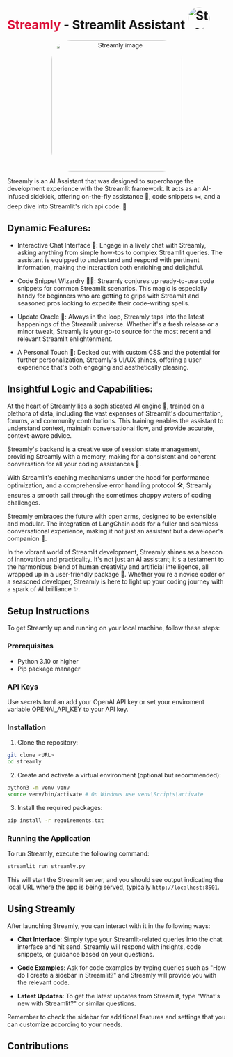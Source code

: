 <h1><span style="color: crimson;">Streamly</span> - Streamlit Assistant <img src="imgs/slogo.png" alt="Streamlit logo" width="50" style="border-radius: 25px;"/></h1>

<p align="center">
  <img src="imgs/streamly_readme.png" alt="Streamly image" width="300" style="border-radius: 45px;"/>
</p>

Streamly is an AI Assistant that was designed to supercharge the development experience with the Streamlit framework. It acts as an AI-infused sidekick, offering on-the-fly assistance 🚀, code snippets ✂️, and a deep dive into Streamlit's rich api code. 🧪

## Dynamic Features:

- Interactive Chat Interface 💬: Engage in a lively chat with Streamly, asking anything from simple how-tos to complex Streamlit queries. The assistant is equipped to understand and respond with pertinent information, making the interaction both enriching and delightful.

- Code Snippet Wizardry 🧙‍♂️: Streamly conjures up ready-to-use code snippets for common Streamlit scenarios. This magic is especially handy for beginners who are getting to grips with Streamlit and seasoned pros looking to expedite their code-writing spells.

- Update Oracle 📜: Always in the loop, Streamly taps into the latest happenings of the Streamlit universe. Whether it's a fresh release or a minor tweak, Streamly is your go-to source for the most recent and relevant Streamlit enlightenment.

- A Personal Touch 🎨: Decked out with custom CSS and the potential for further personalization, Streamly's UI/UX shines, offering a user experience that's both engaging and aesthetically pleasing.

## Insightful Logic and Capabilities:

At the heart of Streamly lies a sophisticated AI engine 🤖, trained on a plethora of data, including the vast expanses of Streamlit's documentation, forums, and community contributions. This training enables the assistant to understand context, maintain conversational flow, and provide accurate, context-aware advice.

Streamly's backend is a creative use of session state management, providing Streamly with a memory, making for a consistent and coherent conversation for all your coding assistances 🧠.

With Streamlit's caching mechanisms under the hood for performance optimization, and a comprehensive error handling protocol 🛠️, Streamly ensures a smooth sail through the sometimes choppy waters of coding challenges.

Streamly embraces the future with open arms, designed to be extensible and modular. The integration of LangChain adds for a fuller and seamless conversational experience, making it not just an assistant but a developer's companion 🤝.

In the vibrant world of Streamlit development, Streamly shines as a beacon of innovation and practicality. It's not just an AI assistant; it's a testament to the harmonious blend of human creativity and artificial intelligence, all wrapped up in a user-friendly package 🎁. Whether you're a novice coder or a seasoned developer, Streamly is here to light up your coding journey with a spark of AI brilliance ✨.

## Setup Instructions

To get Streamly up and running on your local machine, follow these steps:

### Prerequisites

- Python 3.10 or higher
- Pip package manager

### API Keys

Use secrets.toml an add your OpenAI API key or set your enviroment variable OPENAI_API_KEY to your API key.

### Installation

1. Clone the repository:

```bash
git clone <URL>
cd streamly
```

2. Create and activate a virtual environment (optional but recommended):

```bash
python3 -m venv venv
source venv/bin/activate # On Windows use venv\Scripts\activate
```

3. Install the required packages:

```bash
pip install -r requirements.txt
```

### Running the Application

To run Streamly, execute the following command:

```bash
streamlit run streamly.py
```

This will start the Streamlit server, and you should see output indicating the local URL where the app is being served, typically `http://localhost:8501`.

## Using Streamly

After launching Streamly, you can interact with it in the following ways:

- **Chat Interface**: Simply type your Streamlit-related queries into the chat interface and hit send. Streamly will respond with insights, code snippets, or guidance based on your questions.

- **Code Examples**: Ask for code examples by typing queries such as "How do I create a sidebar in Streamlit?" and Streamly will provide you with the relevant code.

- **Latest Updates**: To get the latest updates from Streamlit, type "What's new with Streamlit?" or similar questions.

Remember to check the sidebar for additional features and settings that you can customize according to your needs.

## Contributions
